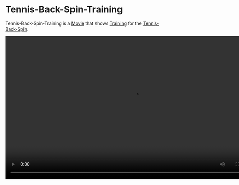 # Tennis-Back-Spin-Training

Tennis-Back-Spin-Training is a [Movie](200300000.md) that shows [Training](600100.md) for the [Tennis-Back-Spin](270000021.md).

<video id="Tennis-Back-Spin-Training" width="800" height="450" controls> <source src="400000031.mp4" type=video/mp4> </video>
